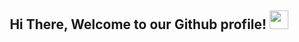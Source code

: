<div align="center">
  <h2> Hi There, Welcome to our Github profile! <img src="https://github.com/Helkor-eu/.github/blob/main/gifs/Hi.gif" width="30"></h2>
</div>
